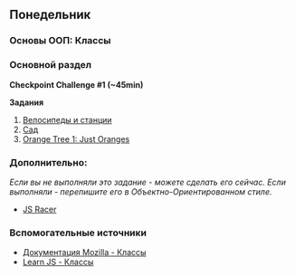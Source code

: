 ## Понедельник

### Основы ООП: Классы
### Основной раздел

**Checkpoint Challenge #1 (~45min)**

**Задания**
1. [Велосипеды и станции](../../../../oojs-bikes-and-stations-challenge)
2. [Сад](../../../../oojs-garden-challenge)
3. [Orange Tree 1: Just Oranges](../../../../orange-tree-1-just-oranges-challenge)

### Дополнительно:
*Если вы не выполняли это задание - можете сделать его сейчас. Если выполняли - перепишите его в Объектно-Ориентированном стиле.*
- [JS Racer](../../../../js-racer-1-outrageous-fortune-challenge)



### Вспомогательные источники

- [Документация Mozilla - Классы](https://developer.mozilla.org/ru/docs/Web/JavaScript/Reference/Classes)
- [Learn JS - Классы](https://learn.javascript.ru/es-class)
